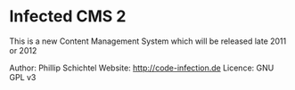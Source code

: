 Infected CMS 2
=============

This is a new Content Management System which will be released late 2011 or 2012

Author:  Phillip Schichtel
Website: http://code-infection.de
Licence: GNU GPL v3
